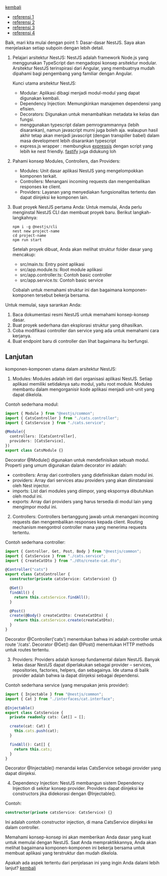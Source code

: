 [kembali](roadmap.md)

- [referensi 1](https://www.youtube.com/playlist?list=PLhnVDNT5zYN_PfPXedWpMy_UTeYNExbfR)
- [referensi 2](https://www.udemy.com/course/nestjs-zero-to-hero)
- [referensi 3](https://www.udemy.com/course/mastering-nestjs/)
- [referensi 4](https://www.freecodecamp.org/news/the-nestjs-handbook-learn-to-use-nest-with-code-examples/)

Baik, mari kita mulai dengan point 1: Dasar-dasar NestJS. Saya akan menjelaskan setiap subpoin dengan lebih detail.

1. Pelajari arsitektur NestJS:
   NestJS adalah framework Node.js yang menggunakan TypeScript dan mengadopsi konsep arsitektur modular. Arsitektur NestJS terinspirasi dari Angular, yang membuatnya mudah dipahami bagi pengembang yang familiar dengan Angular.

   Kunci utama arsitektur NestJS:

   - Modular: Aplikasi dibagi menjadi modul-modul yang dapat digunakan kembali.
   - Dependency Injection: Memungkinkan manajemen dependensi yang efisien.
   - Decorators: Digunakan untuk menambahkan metadata ke kelas dan fungsi.
   - menggunakan typescript dalam pemrogrammannya (lebih disarankan), namun javascript murni juga boleh aja. walaupun hasil akhir tetap akan menjadi javascript (dengan transpiller babel) dalam masa development lebih disarankan typescript
   - express.js wrapper : membungkus [expressjs](https://expressjs.com/) dengan script yang lebih ke nest friendly. [fastify](https://fastify.dev/) juga didukung loh

2. Pahami konsep Modules, Controllers, dan Providers:

   - Modules: Unit dasar aplikasi NestJS yang mengelompokkan komponen terkait.
   - Controllers: Menangani incoming requests dan mengembalikan responses ke client.
   - Providers: Layanan yang menyediakan fungsionalitas tertentu dan dapat diinjeksi ke komponen lain.

3. Buat proyek NestJS pertama Anda:
   Untuk memulai, Anda perlu menginstal NestJS CLI dan membuat proyek baru. Berikut langkah-langkahnya:

   ```
   npm i -g @nestjs/cli
   nest new project-name
   cd project-name
   npm run start
   ```

   Setelah proyek dibuat, Anda akan melihat struktur folder dasar yang mencakup:

   - src/main.ts: Entry point aplikasi
   - src/app.module.ts: Root module aplikasi
   - src/app.controller.ts: Contoh basic controller
   - src/app.service.ts: Contoh basic service

   Cobalah untuk memahami struktur ini dan bagaimana komponen-komponen tersebut bekerja bersama.

Untuk memulai, saya sarankan Anda:

1. Baca dokumentasi resmi NestJS untuk memahami konsep-konsep dasar.
2. Buat proyek sederhana dan eksplorasi struktur yang dihasilkan.
3. Coba modifikasi controller dan service yang ada untuk memahami cara kerjanya.
4. Buat endpoint baru di controller dan lihat bagaimana itu berfungsi.

## Lanjutan

komponen-komponen utama dalam arsitektur NestJS:

1. Modules:
   Modules adalah inti dari organisasi aplikasi NestJS. Setiap aplikasi memiliki setidaknya satu modul, yaitu root module. Modules membantu dalam mengorganisir kode aplikasi menjadi unit-unit yang dapat dikelola.

Contoh sederhana modul:

```typescript
import { Module } from "@nestjs/common";
import { CatsController } from "./cats.controller";
import { CatsService } from "./cats.service";

@Module({
  controllers: [CatsController],
  providers: [CatsService],
})
export class CatsModule {}
```

Decorator @Module() digunakan untuk mendefinisikan sebuah modul. Properti yang umum digunakan dalam decorator ini adalah:

- controllers: Array dari controllers yang didefinisikan dalam modul ini.
- providers: Array dari services atau providers yang akan diinstansiasi oleh Nest injector.
- imports: List dari modules yang diimpor, yang ekspornya dibutuhkan oleh modul ini.
- exports: Array dari providers yang harus tersedia di modul lain yang mengimpor modul ini.

2. Controllers:
   Controllers bertanggung jawab untuk menangani incoming requests dan mengembalikan responses kepada client. Routing mechanism mengontrol controller mana yang menerima requests tertentu.

Contoh sederhana controller:

```typescript
import { Controller, Get, Post, Body } from "@nestjs/common";
import { CatsService } from "./cats.service";
import { CreateCatDto } from "./dto/create-cat.dto";

@Controller("cats")
export class CatsController {
  constructor(private catsService: CatsService) {}

  @Get()
  findAll() {
    return this.catsService.findAll();
  }

  @Post()
  create(@Body() createCatDto: CreateCatDto) {
    return this.catsService.create(createCatDto);
  }
}
```

Decorator @Controller('cats') menentukan bahwa ini adalah controller untuk route '/cats'. Decorator @Get() dan @Post() menentukan HTTP methods untuk routes tertentu.

3. Providers:
   Providers adalah konsep fundamental dalam NestJS. Banyak kelas dasar NestJS dapat diperlakukan sebagai provider – services, repositories, factories, helpers, dan sebagainya. Ide utama di balik provider adalah bahwa ia dapat diinjeksi sebagai dependensi.

Contoh sederhana service (yang merupakan jenis provider):

```typescript
import { Injectable } from "@nestjs/common";
import { Cat } from "./interfaces/cat.interface";

@Injectable()
export class CatsService {
  private readonly cats: Cat[] = [];

  create(cat: Cat) {
    this.cats.push(cat);
  }

  findAll(): Cat[] {
    return this.cats;
  }
}
```

Decorator @Injectable() menandai kelas CatsService sebagai provider yang dapat diinjeksi.

4. Dependency Injection:
   NestJS membangun sistem Dependency Injection di sekitar konsep provider. Providers dapat diinjeksi ke constructors jika didekorasi dengan @Injectable().

Contoh:

```typescript
constructor(private catsService: CatsService) {}
```

Ini adalah contoh constructor injection, di mana CatsService diinjeksi ke dalam controller.

Memahami konsep-konsep ini akan memberikan Anda dasar yang kuat untuk memulai dengan NestJS. Saat Anda mempraktikkannya, Anda akan melihat bagaimana komponen-komponen ini bekerja bersama untuk membuat aplikasi yang terstruktur dan mudah dikelola.

Apakah ada aspek tertentu dari penjelasan ini yang ingin Anda dalami lebih lanjut?
[kembali](roadmap.md)
